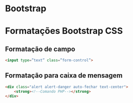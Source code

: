 # Bootstrap

# Formatações Bootstrap CSS

## Formatação de campo

```html
<input type=”text” class=”form-control”>
```

## Formatação para caixa de mensagem

```html
<div class="alert alert-danger auto-fechar text-center">
	<strong><!--Comando PHP--></strong>
</div>
```